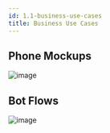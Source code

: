 ```yaml
---
id: 1.1-business-use-cases
title: Business Use Cases
---
```


## Phone Mockups

![image](https://user-images.githubusercontent.com/18271248/48007656-b4c4f100-e0dd-11e8-828e-942ac4675f9f.png)

## Bot Flows

![image](https://user-images.githubusercontent.com/18271248/48007773-f05fbb00-e0dd-11e8-864c-ff74ae4546df.png)
